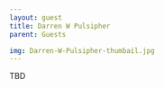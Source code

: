```yaml
---
layout: guest
title: Darren W Pulsipher
parent: Guests

img: Darren-W-Pulsipher-thumbail.jpg
---
```





TBD
